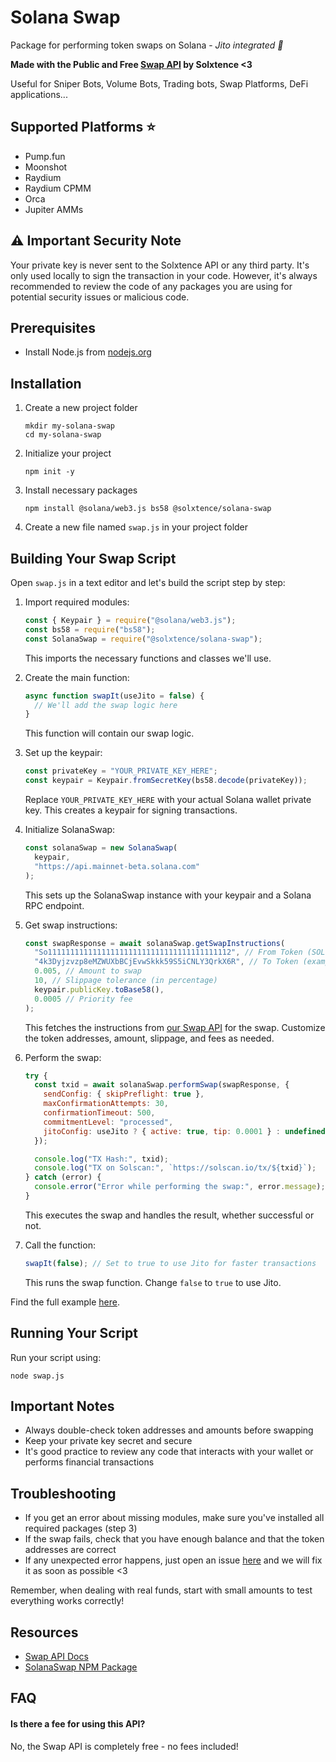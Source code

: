 # Solana Swap

Package for performing token swaps on Solana - *Jito integrated 🚀*

**Made with the Public and Free [Swap API](https://docs.solxtence.com/swap) by Solxtence <3**

Useful for Sniper Bots, Volume Bots, Trading bots, Swap Platforms, DeFi applications...

## Supported Platforms ⭐️
- Pump.fun
- Moonshot
- Raydium
- Raydium CPMM
- Orca
- Jupiter AMMs

## ⚠️ Important Security Note
Your private key is never sent to the Solxtence API or any third party. It's only used locally to sign the transaction in your code. However, it's always recommended to review the code of any packages you are using for potential security issues or malicious code.

## Prerequisites

- Install Node.js from [nodejs.org](https://nodejs.org/)

## Installation

1. Create a new project folder
   ```
   mkdir my-solana-swap
   cd my-solana-swap
   ```

2. Initialize your project
   ```
   npm init -y
   ```

3. Install necessary packages
   ```
   npm install @solana/web3.js bs58 @solxtence/solana-swap
   ```

4. Create a new file named `swap.js` in your project folder

## Building Your Swap Script

Open `swap.js` in a text editor and let's build the script step by step:

1. Import required modules:
   ```javascript
   const { Keypair } = require("@solana/web3.js");
   const bs58 = require("bs58");
   const SolanaSwap = require("@solxtence/solana-swap");
   ```
   This imports the necessary functions and classes we'll use.

2. Create the main function:
   ```javascript
   async function swapIt(useJito = false) {
     // We'll add the swap logic here
   }
   ```
   This function will contain our swap logic.

3. Set up the keypair:
   ```javascript
   const privateKey = "YOUR_PRIVATE_KEY_HERE";
   const keypair = Keypair.fromSecretKey(bs58.decode(privateKey));
   ```
   Replace `YOUR_PRIVATE_KEY_HERE` with your actual Solana wallet private key. This creates a keypair for signing transactions.

4. Initialize SolanaSwap:
   ```javascript
   const solanaSwap = new SolanaSwap(
     keypair,
     "https://api.mainnet-beta.solana.com"
   );
   ```
   This sets up the SolanaSwap instance with your keypair and a Solana RPC endpoint.

5. Get swap instructions:
   ```javascript
   const swapResponse = await solanaSwap.getSwapInstructions(
     "So11111111111111111111111111111111111111112", // From Token (SOL)
     "4k3Dyjzvzp8eMZWUXbBCjEvwSkkk59S5iCNLY3QrkX6R", // To Token (example)
     0.005, // Amount to swap
     10, // Slippage tolerance (in percentage)
     keypair.publicKey.toBase58(),
     0.0005 // Priority fee
   );
   ```
   This fetches the instructions from [our Swap API](https://docs.solxtence.com/swap/swap "our Swap API") for the swap. Customize the token addresses, amount, slippage, and fees as needed.

6. Perform the swap:
   ```javascript
   try {
     const txid = await solanaSwap.performSwap(swapResponse, {
       sendConfig: { skipPreflight: true },
       maxConfirmationAttempts: 30,
       confirmationTimeout: 500,
       commitmentLevel: "processed",
       jitoConfig: useJito ? { active: true, tip: 0.0001 } : undefined,
     });

     console.log("TX Hash:", txid);
     console.log("TX on Solscan:", `https://solscan.io/tx/${txid}`);
   } catch (error) {
     console.error("Error while performing the swap:", error.message);
   }
   ```
   This executes the swap and handles the result, whether successful or not.

7. Call the function:
   ```javascript
   swapIt(false); // Set to true to use Jito for faster transactions
   ```
   This runs the swap function. Change `false` to `true` to use Jito.

Find the full example [here](https://github.com/solxtence/solana-swap/blob/98cc56e46317de263d0efda53378a3e089f28dfe/example.js).

## Running Your Script

Run your script using:
```
node swap.js
```

## Important Notes

- Always double-check token addresses and amounts before swapping
- Keep your private key secret and secure
- It's good practice to review any code that interacts with your wallet or performs financial transactions

## Troubleshooting

- If you get an error about missing modules, make sure you've installed all required packages (step 3)
- If the swap fails, check that you have enough balance and that the token addresses are correct
- If any unexpected error happens, just open an issue [here](https://github.com/solxtence/solana-swap/issues "here") and we will fix it as soon as possible <3

Remember, when dealing with real funds, start with small amounts to test everything works correctly!

## Resources
- [Swap API Docs](https://docs.solxtence.com/swap "Swap API Docs")
- [SolanaSwap NPM Package](https://www.npmjs.com/package/@solxtence/solana-swap "SolanaSwap NPM Package")

## FAQ

#### Is there a fee for using this API?
No, the Swap API is completely free -  no fees included!
